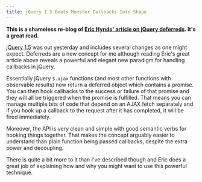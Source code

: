 ```yaml
---
title: jQuery 1.5 Beats Monster Callbacks Into Shape
---
```


**This is a shameless re-blog of [Eric Hynds' article on jQuery deferreds](http://www.erichynds.com/jquery/using-deferreds-in-jquery/). It's a great read.**

[jQuery 1.5](http://jquery.com/) was out yesterday and includes several changes as one might expect. Deferreds are a new concept for me although reading Eric's great article above reveals a powerful and elegant new paradigm for handling callbacks in jQuery.

Essentially jQuery `$.ajax` functions (and most other functions with observable results) now return a deferred object which contains a promise. You can then hook callbacks to the success or failure of that promise and they will all be triggered when the promise is fulfilled. That means you can manage multiple bits of code that depend on an AJAX fetch separately and if you hook up a callback to the request after it has completed, it will be fired immediately.

Moreover, the API is very clean and simple with good semantic verbs for hooking things together. That makes the concept arguably easier to understand than plain function being passed callbacks, despite the extra power and decoupling.

There is quite a bit more to it than I've described though and Eric does a great job of explaining how and why you might want to use this powerful technique.